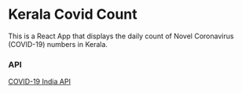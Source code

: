 # Kerala Covid Count

This is a React App that displays the daily count of Novel Coronavirus (COVID-19) numbers in Kerala.

### API
[COVID-19 India API](https://api.covid19india.org/)